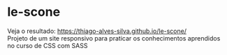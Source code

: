 # le-scone
Veja o resultado: https://thiago-alves-silva.github.io/le-scone/ <br>
Projeto de um site responsivo para praticar os conhecimentos aprendidos no curso de CSS com SASS
